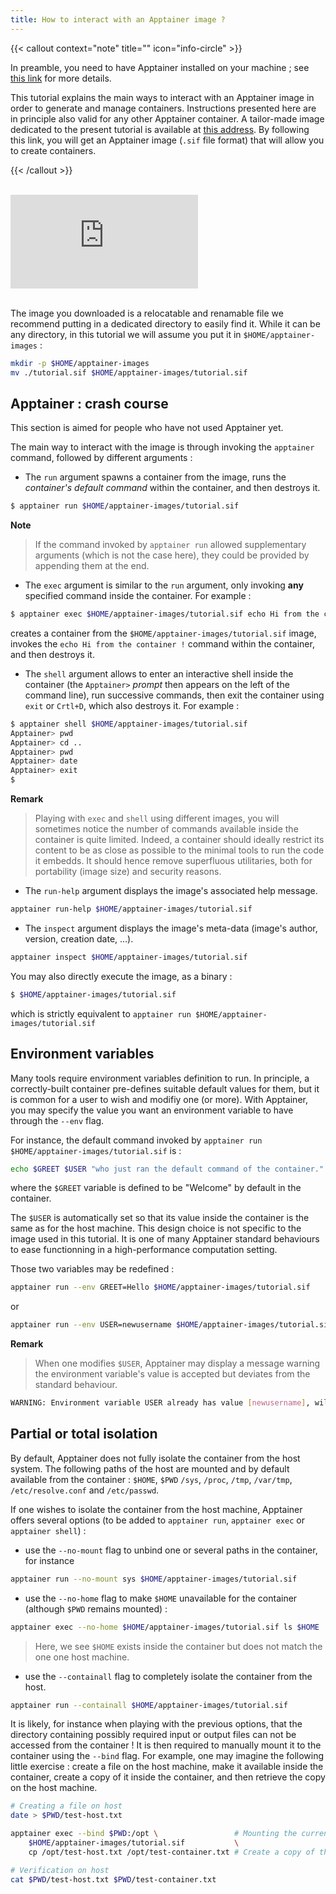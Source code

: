 ```yaml
---
title: How to interact with an Apptainer image ?
---
```




{{< callout context="note" title="" icon="info-circle" >}}

In preamble, you need to have Apptainer installed on your machine ; see [this link](/en/documentation/install-apptainer/howto/) for more details.

This tutorial explains the main ways to interact with an Apptainer image in order to generate and manage containers. Instructions presented here are in principle also valid for any other Apptainer container. A tailor-made image dedicated to the present tutorial is available at [this address](/en/codes/scientific-computing/lammps/). By following this link, you will get an Apptainer image (`.sif` file format) that will allow you to create containers.

{{< /callout >}}

<br/>

<iframe class="tuto-video" src="https://www.youtube.com/embed/tbHy7m1hOwM?si=sJXWIGunSeC4IJ1Y" title="YouTube video player" frameborder="0" allow="accelerometer; autoplay; clipboard-write; encrypted-media; gyroscope; picture-in-picture; web-share" allowfullscreen></iframe>

<br/>
<br/> 

The image you downloaded is a relocatable and renamable file we recommend putting in a dedicated directory to easily find it. While it can be any directory, in this tutorial we will assume you put it in `$HOME/apptainer-images` :

```sh
mkdir -p $HOME/apptainer-images
mv ./tutorial.sif $HOME/apptainer-images/tutorial.sif
```

## Apptainer : crash course
This section is aimed for people who have not used Apptainer yet.

The main way to interact with the image is through invoking the `apptainer` command, followed by different arguments :

* The `run` argument spawns a container from the image, runs the *container's default command* within the container, and then destroys it.

```sh
$ apptainer run $HOME/apptainer-images/tutorial.sif
```
**Note**
> If the command invoked by `apptainer run` allowed supplementary arguments (which is not the case here), they could be provided by appending them at the end.

* The `exec` argument is similar to the `run` argument, only invoking **any** specified command inside the container. For example :

```sh
$ apptainer exec $HOME/apptainer-images/tutorial.sif echo Hi from the container !
```
creates a container from the `$HOME/apptainer-images/tutorial.sif` image, invokes the `echo Hi from the container !` command within the container, and then destroys it.

* The `shell` argument allows to enter an interactive shell inside the container (the `Apptainer>` *prompt* then appears on the left of the command line), run successive commands, then exit the container using `exit` or `Crtl+D`, which also destroys it. For example :

```sh
$ apptainer shell $HOME/apptainer-images/tutorial.sif
Apptainer> pwd
Apptainer> cd ..
Apptainer> pwd
Apptainer> date
Apptainer> exit
$ 
```

**Remark**
> Playing with `exec` and `shell` using different images, you will sometimes notice the number of commands available inside the container is quite limited. Indeed, a container should ideally restrict its content to be as close as possible to the minimal tools to run the code it embedds. It should hence remove superfluous utilitaries, both for portability (image size) and security reasons.

* The `run-help` argument displays the image's associated help message.

```sh
apptainer run-help $HOME/apptainer-images/tutorial.sif
```

* The `inspect` argument displays the image's meta-data (image's author, version, creation date, ...).

```sh
apptainer inspect $HOME/apptainer-images/tutorial.sif
```

You may also directly execute the image, as a binary :

```sh
$ $HOME/apptainer-images/tutorial.sif
```
which is strictly equivalent to `apptainer run $HOME/apptainer-images/tutorial.sif`

## Environment variables
Many tools require environment variables definition to run. In principle, a correctly-built container pre-defines suitable default values for them, but it is common for a user to wish and modifiy one (or more). With Apptainer, you may specify the value you want an environment variable to have through the `--env` flag.

For instance, the default command invoked by `apptainer run $HOME/apptainer-images/tutorial.sif` is :

```sh
echo $GREET $USER "who just ran the default command of the container."
```
where the `$GREET` variable is defined to be "Welcome" by default in the container.

The `$USER` is automatically set so that its value inside the container is the same as for the host machine. This design choice is not specific to the image used in this tutorial. It is one of many Apptainer standard behaviours to ease functionning in a high-performance computation setting.

Those two variables may be redefined :

```sh
apptainer run --env GREET=Hello $HOME/apptainer-images/tutorial.sif
```
or

```sh
apptainer run --env USER=newusername $HOME/apptainer-images/tutorial.sif
```
**Remark**
> When one modifies `$USER`, Apptainer may display a message warning the environment variable's value is accepted but deviates from the standard behaviour.

```sh
WARNING: Environment variable USER already has value [newusername], will not forward new value [oldusername] from parent process environment
```


## Partial or total isolation
By default, Apptainer does not fully isolate the container from the host system. The following paths of the host are mounted and by default available from the container : `$HOME`, `$PWD` `/sys`, `/proc`, `/tmp`, `/var/tmp`, `/etc/resolve.conf` and `/etc/passwd`.

If one wishes to isolate the container from the host machine, Apptainer offers several options (to be added to `apptainer run`, `apptainer exec` or `apptainer shell`) :

* use the `--no-mount` flag to unbind one or several paths in the container, for instance

```sh
apptainer run --no-mount sys $HOME/apptainer-images/tutorial.sif
```

* use the `--no-home` flag to make `$HOME` unavailable for the container (although `$PWD` remains mounted) :

```sh
apptainer exec --no-home $HOME/apptainer-images/tutorial.sif ls $HOME
```
> Here, we see `$HOME` exists inside the container but does not match the one one host machine.

* use the `--containall` flag to completely isolate the container from the host.

```sh
apptainer run --containall $HOME/apptainer-images/tutorial.sif
```

It is likely, for instance when playing with the previous options, that the directory containing possibly required input or output files can not be accessed from the container ! It is then required to manually mount it to the container using the `--bind` flag. For example, one may imagine the following little exercise : create a file on the host machine, make it available inside the container, create a copy of it inside the container, and then retrieve the copy on the host machine.

```sh
# Creating a file on host
date > $PWD/test-host.txt

apptainer exec --bind $PWD:/opt \                 # Mounting the current directory to /opt in the container
    $HOME/apptainer-images/tutorial.sif           \
    cp /opt/test-host.txt /opt/test-container.txt # Create a copy of the file in the container

# Verification on host
cat $PWD/test-host.txt $PWD/test-container.txt
```


